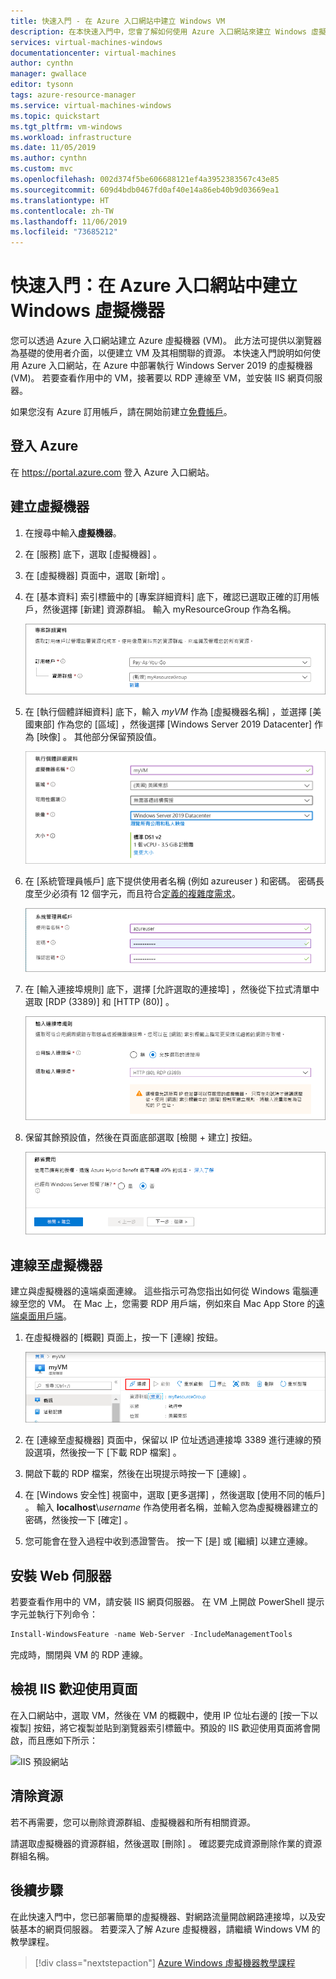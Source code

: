 ```yaml
---
title: 快速入門 - 在 Azure 入口網站中建立 Windows VM
description: 在本快速入門中，您會了解如何使用 Azure 入口網站來建立 Windows 虛擬機器
services: virtual-machines-windows
documentationcenter: virtual-machines
author: cynthn
manager: gwallace
editor: tysonn
tags: azure-resource-manager
ms.service: virtual-machines-windows
ms.topic: quickstart
ms.tgt_pltfrm: vm-windows
ms.workload: infrastructure
ms.date: 11/05/2019
ms.author: cynthn
ms.custom: mvc
ms.openlocfilehash: 002d374f5be606688121ef4a3952383567c43e85
ms.sourcegitcommit: 609d4bdb0467fd0af40e14a86eb40b9d03669ea1
ms.translationtype: HT
ms.contentlocale: zh-TW
ms.lasthandoff: 11/06/2019
ms.locfileid: "73685212"
---
```

# <a name="quickstart-create-a-windows-virtual-machine-in-the-azure-portal"></a>快速入門：在 Azure 入口網站中建立 Windows 虛擬機器

您可以透過 Azure 入口網站建立 Azure 虛擬機器 (VM)。 此方法可提供以瀏覽器為基礎的使用者介面，以便建立 VM 及其相關聯的資源。 本快速入門說明如何使用 Azure 入口網站，在 Azure 中部署執行 Windows Server 2019 的虛擬機器 (VM)。 若要查看作用中的 VM，接著要以 RDP 連線至 VM，並安裝 IIS 網頁伺服器。

如果您沒有 Azure 訂用帳戶，請在開始前建立[免費帳戶](https://azure.microsoft.com/free/?WT.mc_id=A261C142F)。

## <a name="sign-in-to-azure"></a>登入 Azure

在 https://portal.azure.com 登入 Azure 入口網站。

## <a name="create-virtual-machine"></a>建立虛擬機器

1. 在搜尋中輸入**虛擬機器**。
1. 在 [服務]  底下，選取 [虛擬機器]  。
1. 在 [虛擬機器]  頁面中，選取 [新增]  。 
1. 在 [基本資料]  索引標籤中的 [專案詳細資料]  底下，確認已選取正確的訂用帳戶，然後選擇 [新建]  資源群組。 輸入 myResourceGroup  作為名稱。 

    ![為您的 VM 建立新的資源群組](./media/quick-create-portal/project-details.png)

1. 在 [執行個體詳細資料]  底下，輸入 *myVM* 作為 [虛擬機器名稱]  ，並選擇 [美國東部]  作為您的 [區域]  ，然後選擇 [Windows Server 2019 Datacenter]  作為 [映像]  。 其他部分保留預設值。

    ![執行個體詳細資料區段](./media/quick-create-portal/instance-details.png)

1. 在 [系統管理員帳戶]  底下提供使用者名稱 (例如 azureuser  ) 和密碼。 密碼長度至少必須有 12 個字元，而且符合[定義的複雜度需求](faq.md#what-are-the-password-requirements-when-creating-a-vm)。

    ![輸入您的使用者名稱和密碼](./media/quick-create-portal/administrator-account.png)

1. 在 [輸入連接埠規則]  底下，選擇 [允許選取的連接埠]  ，然後從下拉式清單中選取 [RDP (3389)]  和 [HTTP (80)]  。

    ![開啟 RDP 和 HTTP 的連接埠](./media/quick-create-portal/inbound-port-rules.png)

1. 保留其餘預設值，然後在頁面底部選取 [檢閱 + 建立]  按鈕。

    ![檢閱並建立](./media/quick-create-portal/review-create.png)


## <a name="connect-to-virtual-machine"></a>連線至虛擬機器

建立與虛擬機器的遠端桌面連線。 這些指示可為您指出如何從 Windows 電腦連線至您的 VM。 在 Mac 上，您需要 RDP 用戶端，例如來自 Mac App Store 的[遠端桌面用戶端](https://itunes.apple.com/us/app/microsoft-remote-desktop/id715768417?mt=12)。

1. 在虛擬機器的 [概觀] 頁面上，按一下 [連線]  按鈕。 

    ![從入口網站連線至 Azure VM](./media/quick-create-portal/portal-quick-start-9.png)
    
2. 在 [連線至虛擬機器]  頁面中，保留以 IP 位址透過連接埠 3389 進行連線的預設選項，然後按一下 [下載 RDP 檔案]  。

2. 開啟下載的 RDP 檔案，然後在出現提示時按一下 [連線]  。 

3. 在 [Windows 安全性]  視窗中，選取 [更多選擇]  ，然後選取 [使用不同的帳戶]  。 輸入 **localhost**\\*username* 作為使用者名稱，並輸入您為虛擬機器建立的密碼，然後按一下 [確定]  。

4. 您可能會在登入過程中收到憑證警告。 按一下 [是]  或 [繼續]  以建立連線。

## <a name="install-web-server"></a>安裝 Web 伺服器

若要查看作用中的 VM，請安裝 IIS 網頁伺服器。 在 VM 上開啟 PowerShell 提示字元並執行下列命令：

```powershell
Install-WindowsFeature -name Web-Server -IncludeManagementTools
```

完成時，關閉與 VM 的 RDP 連線。


## <a name="view-the-iis-welcome-page"></a>檢視 IIS 歡迎使用頁面

在入口網站中，選取 VM，然後在 VM 的概觀中，使用 IP 位址右邊的 [按一下以複製]  按鈕，將它複製並貼到瀏覽器索引標籤中。預設的 IIS 歡迎使用頁面將會開啟，而且應如下所示：

![IIS 預設網站](./media/quick-create-powershell/default-iis-website.png)

## <a name="clean-up-resources"></a>清除資源

若不再需要，您可以刪除資源群組、虛擬機器和所有相關資源。 

請選取虛擬機器的資源群組，然後選取 [刪除]  。 確認要完成資源刪除作業的資源群組名稱。

## <a name="next-steps"></a>後續步驟

在此快速入門中，您已部署簡單的虛擬機器、對網路流量開啟網路連接埠，以及安裝基本的網頁伺服器。 若要深入了解 Azure 虛擬機器，請繼續 Windows VM 的教學課程。

> [!div class="nextstepaction"]
> [Azure Windows 虛擬機器教學課程](./tutorial-manage-vm.md)